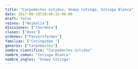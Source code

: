 ```yaml
---
title: "Carpodectes nitidus, Snowy Cotinga, Cotinga Blanca"
date: 2017-08-18T20:46:32-06:00
draft: false
reinos: ["Animalia"]
divisiones: ["Chordata"]
clases: ["Aves"]
ordenes: ["Passeriformes"]
familias: ["Cotingidae "]
generos: ["Carpodectes"]
nombre_cientifico: "Carpodectes nitidus"
nombre_comun: "Cotinga Blanca"
nombre_ingles: "Snowy Cotinga"
---
```

